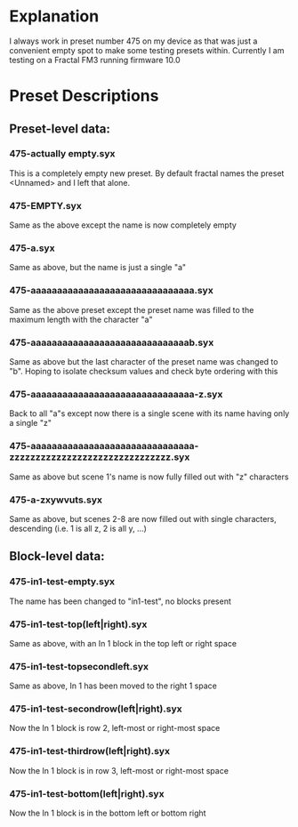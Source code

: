 # Explanation

I always work in preset number 475 on my device as that was just a convenient empty spot to make some testing presets within.  Currently I am testing on a Fractal FM3 running firmware 10.0

# Preset Descriptions

## Preset-level data:

### 475-actually empty.syx

This is a completely empty new preset.  By default fractal names the preset \<Unnamed\> and I left that alone.

### 475-EMPTY.syx

Same as the above except the name is now completely empty

### 475-a.syx

Same as above, but the name is just a single "a"

### 475-aaaaaaaaaaaaaaaaaaaaaaaaaaaaaaa.syx

Same as the above preset except the preset name was filled to the maximum length with the character "a"

### 475-aaaaaaaaaaaaaaaaaaaaaaaaaaaaaab.syx

Same as above but the last character of the preset name was changed to "b".  Hoping to isolate checksum values and check byte ordering with this

### 475-aaaaaaaaaaaaaaaaaaaaaaaaaaaaaaa-z.syx

Back to all "a"s except now there is a single scene with its name having only a single "z"

### 475-aaaaaaaaaaaaaaaaaaaaaaaaaaaaaaa-zzzzzzzzzzzzzzzzzzzzzzzzzzzzzzz.syx

Same as above but scene 1's name is now fully filled out with "z" characters

### 475-a-zxywvuts.syx

Same as above, but scenes 2-8 are now filled out with single characters, descending (i.e. 1 is all z, 2 is all y, ...)


## Block-level data:


### 475-in1-test-empty.syx

The name has been changed to "in1-test", no blocks present

### 475-in1-test-top(left|right).syx

Same as above, with an In 1 block in the top left or right space

### 475-in1-test-topsecondleft.syx

Same as above, In 1 has been moved to the right 1 space

### 475-in1-test-secondrow(left|right).syx

Now the In 1 block is row 2, left-most or right-most space

### 475-in1-test-thirdrow(left|right).syx

Now the In 1 block is in row 3, left-most or right-most space

### 475-in1-test-bottom(left|right).syx

Now the In 1 block is in the bottom left or bottom right

